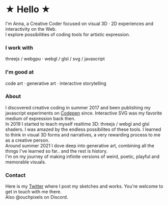 # ★ Hello ★ <br/>

I'm Anna, a Creative Coder focused on visual 3D · 2D experiences and interactivity on the Web. </br> I explore possibilities of coding tools for artistic expression. <br/>

### I work with

threejs / webgpu · webgl / glsl / svg / javascript

### I'm good at

code art · generative art · interactive storytelling

### About

I discovered creative coding in summer 2017 and been publishing my javascript experiments on [Codepen](https://codepen.io/ScavengerFrontend) since. Interactive SVG was my favorite medium of expression back then. <br/> In 2019 I started to teach myself realtime 3D: threejs / webgl and glsl shaders. I was amazed by the endless possibilites of these tools. I learned to think in visual 3D forms and narratives, a very rewarding process to me as a creative person. <br/>
Around summer 2021 I dove deep into generative art, combining all the things I've learned so far.. and the rest is history.
<br/>
I'm on my journey of making infinite versions of weird, poetic, playful and memorable visuals.

### Contact

Here is my [Twitter](https://twitter.com/ouchpixels) where I post my sketches and works. You're welcome to get in touch with me there. <br/> Also @ouchpixels on Discord.
